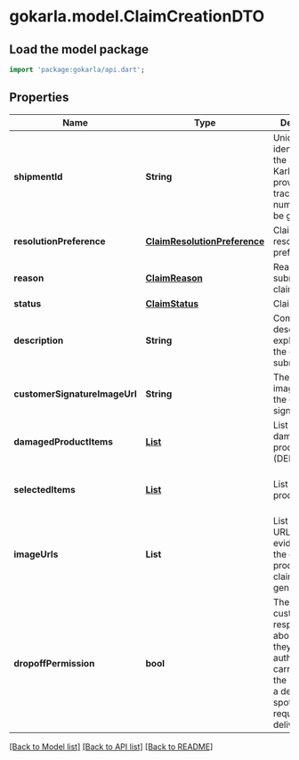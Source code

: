 # gokarla.model.ClaimCreationDTO

## Load the model package
```dart
import 'package:gokarla/api.dart';
```

## Properties
Name | Type | Description | Notes
------------ | ------------- | ------------- | -------------
**shipmentId** | **String** | Unique identifier for the system in Karla. If not provided, a tracking number has to be given. | [optional] 
**resolutionPreference** | [**ClaimResolutionPreference**](ClaimResolutionPreference.md) | Claim resolution preference | [optional] 
**reason** | [**ClaimReason**](ClaimReason.md) | Reason to submit the claim | 
**status** | [**ClaimStatus**](ClaimStatus.md) | Claim status | [optional] 
**description** | **String** | Complimentary description to explain why the claim was submitted | [optional] 
**customerSignatureImageUrl** | **String** | The private image url with the client signature | [optional] 
**damagedProductItems** | [**List<DamagedProductItemSchema>**](DamagedProductItemSchema.md) | List of damaged product items (DEPRECATED) | [optional] [default to const []]
**selectedItems** | [**List<SelectedItemSchema>**](SelectedItemSchema.md) | List of selected product items | [optional] [default to const []]
**imageUrls** | **List<String>** | List of image URLs that give evidence of the damaged product or claim in general | [optional] [default to const []]
**dropoffPermission** | **bool** | The customer's response about whether they authorized the carrier to leave the package at a designated spot without requiring direct delivery | [optional] 

[[Back to Model list]](../README.md#documentation-for-models) [[Back to API list]](../README.md#documentation-for-api-endpoints) [[Back to README]](../README.md)


